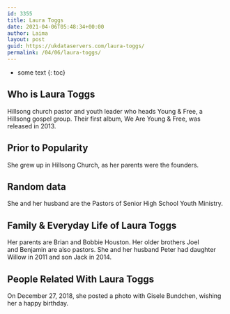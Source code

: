 ```yaml
---
id: 3355
title: Laura Toggs
date: 2021-04-06T05:48:34+00:00
author: Laima
layout: post
guid: https://ukdataservers.com/laura-toggs/
permalink: /04/06/laura-toggs/
---
```


* some text
{: toc}


## Who is Laura Toggs
                  
                  
                  
Hillsong church pastor and youth leader who heads Young & Free, a Hillsong gospel group. Their first album, We Are Young & Free, was released in 2013. 
                  
              
            
              
            
                
                
                
## Prior to Popularity
                  
                  
                  
She grew up in Hillsong Church, as her parents were the founders. 
                  
              
            
              
            
                
                
                
## Random data
                  
                  
                  
She and her husband are the Pastors of Senior High School Youth Ministry.
                  
              
            
              
            
                
                
                
## Family & Everyday Life of Laura Toggs
                  
                  
                  
Her parents are Brian and Bobbie Houston. Her older brothers Joel and Benjamin are also pastors. She and her husband Peter had daughter Willow in 2011 and son Jack in 2014.
                  
              
            
              
            
                
                
                
## People Related With Laura Toggs
                  
                  
                  
On December 27, 2018, she posted a photo with Gisele Bundchen, wishing her a happy birthday. 
                  
              
            
              
            
                
              
            
              
              
            
            
              
            
          
          
          